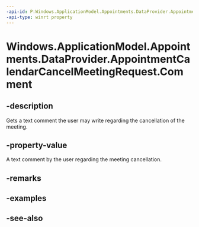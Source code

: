 ```yaml
---
-api-id: P:Windows.ApplicationModel.Appointments.DataProvider.AppointmentCalendarCancelMeetingRequest.Comment
-api-type: winrt property
---
```


<!-- Property syntax
public string Comment { get; }
-->

# Windows.ApplicationModel.Appointments.DataProvider.AppointmentCalendarCancelMeetingRequest.Comment

## -description
Gets a text comment the user may write regarding the cancellation of the meeting.

## -property-value
A text comment by the user regarding the meeting cancellation.

## -remarks

## -examples

## -see-also
